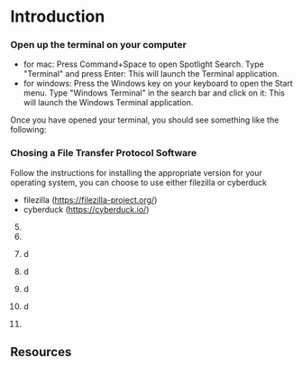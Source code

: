 # Introduction 

### Open up the terminal on your computer
- for mac: Press Command+Space to open Spotlight Search. Type "Terminal" and press Enter: This will launch the Terminal application.
- for windows: Press the Windows key on your keyboard to open the Start menu. Type "Windows Terminal" in the search bar and click on it: This will launch the Windows Terminal application.

Once you have opened your terminal, you should see something like the following: 



### Chosing a File Transfer Protocol Software 
Follow the instructions for installing the appropriate version for your operating system, you can choose to use either filezilla or cyberduck
- filezilla (https://filezilla-project.org/)
- cyberduck (https://cyberduck.io/)

5.

6.
7. d
8. d
9. d
10. d
11. 

## Resources



